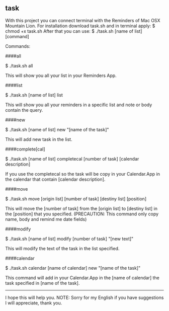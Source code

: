 task
----
With this project you can connect terminal with the Reminders of Mac OSX Mountain Lion.
For installation download task.sh and in terminal apply:
	$ chmod +x task.sh
After that you can use:
	$ ./task.sh [name of list] [command]

Commands:

####all

$ ./task.sh all

This will show you all your list in your Reminders App.

####list

$ ./task.sh [name of list] list

This will show you all your reminders in a specific list and note or body contain the query.

####new 

$ ./task.sh [name of list] new "[name of the task]"

This will add new task in the list.

####complete[cal]

$ ./task.sh [name of list] completecal [number of task] [calendar description]

If you use the completecal so the task will be copy in your Calendar.App in the calendar that contain
[calendar description].

####move
	
$ ./task.sh move [origin list] [number of task] [destiny list] [position]

This will move the [number of task] from the [origin list] to [destiny list] in the [position] that you
specified. (PRECAUTION: This command only copy name, body and remind me date fields)

####modify
	
$ ./task.sh [name of list] modify [number of task] "[new text]"

This will modify the text of the task in the list specified.


####calendar

$ ./task.sh calendar [name of calendar] new "[name of the task]"

This command will add in your Calendar.App in the [name of calendar] the task specified in [name of the task].


---

I hope this will help you.
NOTE: Sorry for my English if you have suggestions I will appreciate, thank you.



